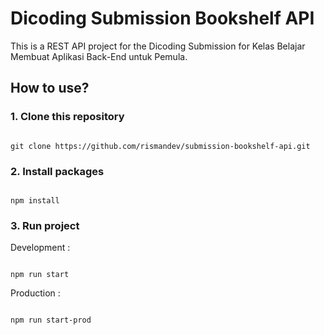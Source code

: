 # Dicoding Submission Bookshelf API

This is a REST API project for the Dicoding Submission for Kelas Belajar Membuat Aplikasi Back-End untuk Pemula.

## How to use?

### 1. Clone this repository

```

git clone https://github.com/rismandev/submission-bookshelf-api.git

```

### 2. Install packages

```

npm install

```

### 3. Run project

Development :

```

npm run start

```

Production :

```

npm run start-prod

```
